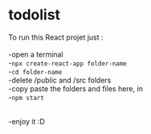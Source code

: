 # todolist

To run this React projet just :<br>
<br>
-open a terminal<br>
-`npx create-react-app folder-name`<br>
-`cd folder-name`<br>
-delete /public and /src folders<br>
-copy paste the folders and files here, in<br>
-`npm start`<br>
<br>

-enjoy it :D

